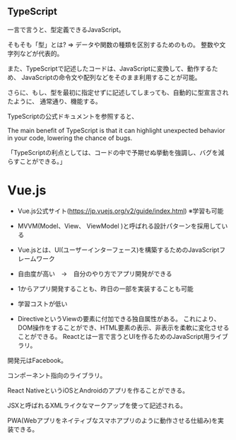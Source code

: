 ## TypeScript
一言で言うと、型定義できるJavaScript。

そもそも「型」とは? 
=>  データや関数の種類を区別するためのもの。
    整数や文字列などが代表的。

また、TypeScriptで記述したコードは、JavaScriptに変換して、動作するため、
JavaScriptの命令文や配列などをそのまま利用することが可能。

さらに、もし、型を最初に指定せずに記述してしまっても、自動的に型宣言されたように、
通常通り、機能する。

TypeScriptの公式ドキュメントを参照すると、

 The main benefit of TypeScript is that it can highlight unexpected behavior in your code, lowering the chance of bugs.

「TypeScriptの利点としては、コードの中で予期せぬ挙動を強調し、バグを減らすことができる。」
# Vue.js

- Vue.js公式サイト(https://jp.vuejs.org/v2/guide/index.html)
※学習も可能

- MVVM(Model、View、 ViewModel )と呼ばれる設計パターンを採用している

- Vue.jsとは、UI(ユーザーインターフェース)を構築するためのJavaScriptフレームワーク

- 自由度が高い　→　自分のやり方でアプリ開発ができる

- 1からアプリ開発することも、昨日の一部を実装することも可能

- 学習コストが低い

- DirectiveというViewの要素に付加できる独自属性がある。
これにより、DOM操作をすることができ、HTML要素の表示、非表示を柔軟に変化させることができる。
Reactとは一言で言うとUIを作るためのJavaScript用ライブラリ。

開発元はFacebook。

コンポーネント指向のライブラリ。

React NativeというiOSとAndroidのアプリを作ることができる。

JSXと呼ばれるXMLライクなマークアップを使って記述される。

PWA(Webアプリをネイティブなスマホアプリのように動作させる仕組み)を実装できる。

